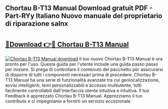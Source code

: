 ## Chortau B-T13 Manual Download gratuit PDF - Part-RYy Italiano Nuovo manuale del proprietario di riparazione salnx

# <h2><a href="http://dfbqoz.blite.top/?on=Chortau+B-T13+Manual">🔗Download 👉🔴 Chortau B-T13 Manual</a></h2>

[![Chortau B-T13 Manual download](https://i.imgur.com/lujVjoI.png)](http://dfbqoz.blite.top/?on=Chortau+B-T13+Manual)
Il tuo nuovo Chortau B-T13 Manual è ora pronto per l'uso. Questa guida per l'utente include una guida passo passo per iniziare. Si prega di controllare il contenuto del pacchetto per assicurarsi di disporre di tutti i componenti necessari prima di procedere. Chortau B-T13 Manual ha una serie di funzionalità avanzate tra cui geolocalizzazione, avvisi intelligenti, temi personalizzabili e accesso multiutente, tutti facilmente controllabili dall'interfaccia utente intuitiva e intuitiva. Il tuo Feedback è apprezzato Chortau B-T13 Manual. Apprezziamo il tuo contributo e ci impegniamo a fornirti un servizio eccezionale.

